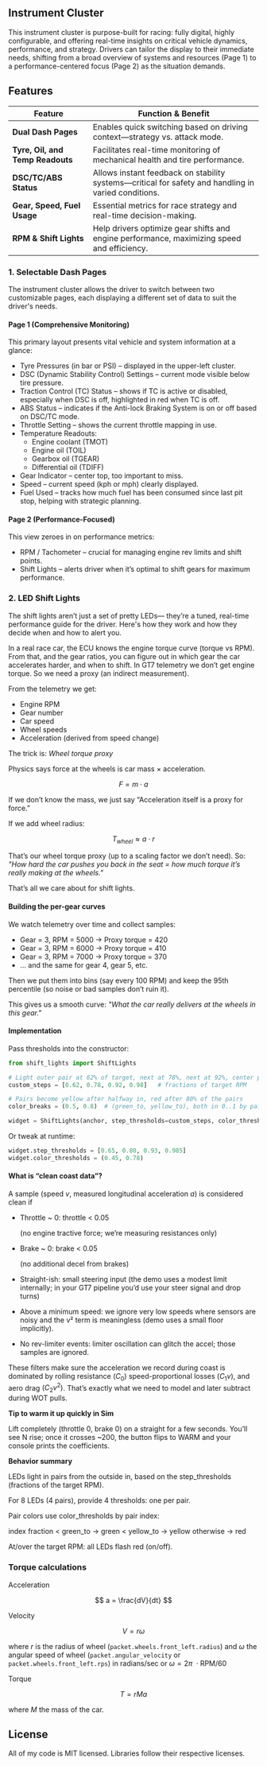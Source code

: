 ## Instrument Cluster

This instrument cluster is purpose-built for racing: fully digital, highly configurable, and offering real-time insights on critical vehicle dynamics, performance, and strategy. Drivers can tailor the display to their immediate needs, shifting from a broad overview of systems and resources (Page 1) to a performance-centered focus (Page 2) as the situation demands.

## Features

| Feature                          | Function & Benefit                                              |
| -------------------------------- | --------------------------------------------------------------------------------------------------- |
| **Dual Dash Pages**    | Enables quick switching based on driving context—strategy vs. attack mode. |
| **Tyre, Oil, and Temp Readouts** | Facilitates real-time monitoring of mechanical health and tire performance.|
| **DSC/TC/ABS Status** | Allows instant feedback on stability systems—critical for safety and handling in varied conditions. |
| **Gear, Speed, Fuel Usage**   | Essential metrics for race strategy and real-time decision-making. |
| **RPM & Shift Lights**   | Help drivers optimize gear shifts and engine performance, maximizing speed and efficiency.|


### 1. Selectable Dash Pages
The instrument cluster allows the driver to switch between two customizable pages, each displaying a different set of data to suit the driver's needs.

####  Page 1 (Comprehensive Monitoring)
This primary layout presents vital vehicle and system information at a glance:

- Tyre Pressures (in bar or PSI) – displayed in the upper-left cluster.
- DSC (Dynamic Stability Control) Settings – current mode visible below tire pressure.
- Traction Control (TC) Status – shows if TC is active or disabled, especially when DSC is off, highlighted in red when TC is off.
- ABS Status – indicates if the Anti-lock Braking System is on or off based on DSC/TC mode.
- Throttle Setting – shows the current throttle mapping in use.
- Temperature Readouts:
  - Engine coolant (TMOT)
  - Engine oil (TOIL)
  - Gearbox oil (TGEAR)
  - Differential oil (TDIFF)
- Gear Indicator – center top, too important to miss.
- Speed – current speed (kph or mph) clearly displayed.
- Fuel Used – tracks how much fuel has been consumed since last pit stop, helping with strategic planning.

####  Page 2 (Performance-Focused)

This view zeroes in on performance metrics:
- RPM / Tachometer – crucial for managing engine rev limits and shift points.
- Shift Lights – alerts driver when it’s optimal to shift gears for maximum performance.

### 2. LED Shift Lights
The shift lights aren’t just a set of pretty LEDs— they’re a tuned, real-time performance guide for the driver. Here's how they work and how they decide when and how to alert you.

In a real race car, the ECU knows the engine torque curve (torque vs RPM).
From that, and the gear ratios, you can figure out in which gear the car accelerates harder, and when to shift. In GT7 telemetry we don’t get engine torque.
So we need a proxy (an indirect measurement).

From the telemetry we get:
- Engine RPM
- Gear number
- Car speed
- Wheel speeds
- Acceleration (derived from speed change)

The trick is: _Wheel torque proxy_

Physics says force at the wheels is car mass × acceleration.

$$
F=m \cdot a
$$

If we don’t know the mass, we just say “Acceleration itself is a proxy for force.”

If we add wheel radius:

$$
T_{wheel} \approx a \cdot r
$$

That’s our wheel torque proxy (up to a scaling factor we don’t need).
So: _"How hard the car pushes you back in the seat = how much torque it’s really making at the wheels."_

That’s all we care about for shift lights.

#### Building the per-gear curves
We watch telemetry over time and collect samples:

- Gear = 3, RPM = 5000 -> Proxy torque = 420
- Gear = 3, RPM = 6000 -> Proxy torque = 410
- Gear = 3, RPM = 7000 -> Proxy torque = 370
- ... and the same for gear 4, gear 5, etc.

Then we put them into bins (say every 100 RPM) and keep the 95th percentile (so noise or bad samples don’t ruin it).

This gives us a smooth curve: _"What the car really delivers at the wheels in this gear."_

#### Implementation
Pass thresholds into the constructor:

```python
from shift_lights import ShiftLights

# Light outer pair at 62% of target, next at 78%, next at 92%, center pair at 98%
custom_steps = [0.62, 0.78, 0.92, 0.98]   # fractions of target RPM

# Pairs become yellow after halfway in, red after 80% of the pairs
color_breaks = (0.5, 0.8)  # (green_to, yellow_to), both in 0..1 by pair index

widget = ShiftLights(anchor, step_thresholds=custom_steps, color_thresholds=color_breaks)
```

Or tweak at runtime:

```python
widget.step_thresholds = [0.65, 0.80, 0.93, 0.985]
widget.color_thresholds = (0.45, 0.78)
```
#### What is “clean coast data”?
A sample (speed $v$, measured longitudinal acceleration $a$) is considered clean if
 - Throttle ~ 0: throttle < 0.05
   
   (no engine tractive force; we’re measuring resistances only)

- Brake ~ 0: brake < 0.05
  
  (no additional decel from brakes)

- Straight-ish: small steering input (the demo uses a modest limit internally; in your GT7 pipeline you’d use your steer signal and drop turns)

- Above a minimum speed: we ignore very low speeds where sensors are noisy and the v² term is meaningless (demo uses a small floor implicitly).

- No rev-limiter events: limiter oscillation can glitch the accel; those samples are ignored.

These filters make sure the acceleration we record during coast is dominated by rolling resistance $(C_0)$ speed-proportional losses $(C_1v)$, and aero drag $(C_2v^2)$. That’s exactly what we need to model and later subtract during WOT pulls.

**Tip to warm it up quickly in Sim**

Lift completely (throttle 0, brake 0) on a straight for a few seconds.
You’ll see N rise; once it crosses ~200, the button flips to WARM and your console prints the coefficients.

**Behavior summary**

LEDs light in pairs from the outside in, based on the step_thresholds (fractions of the target RPM).

For 8 LEDs (4 pairs), provide 4 thresholds: one per pair.

Pair colors use color_thresholds by pair index:

index fraction < green_to -> green
< yellow_to -> yellow
otherwise -> red

At/over the target RPM: all LEDs flash red (on/off).

### Torque calculations

Acceleration

$$
a = \frac{dV}{dt}
$$

Velocity 

$$
V=r\omega
$$

where $r$ is the radius of wheel (`packet.wheels.front_left.radius`) and $\omega$ the angular speed of wheel (`packet.angular_velocity` or `packet.wheels.front_left.rps`) in radians/sec or
$\omega=2\pi\ \cdot \text{RPM} / 60$

Torque

$$
T=rMa
$$

where $M$ the mass of the car.


## License
All of my code is MIT licensed. Libraries follow their respective licenses.
